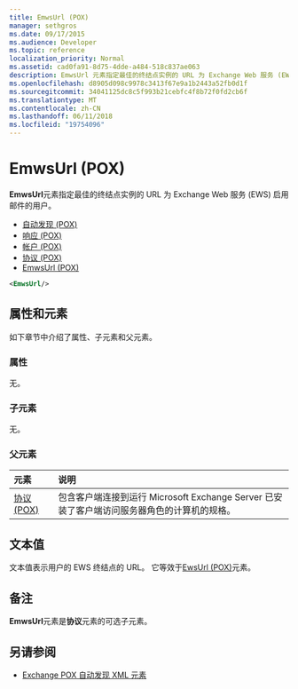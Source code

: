 ```yaml
---
title: EmwsUrl (POX)
manager: sethgros
ms.date: 09/17/2015
ms.audience: Developer
ms.topic: reference
localization_priority: Normal
ms.assetid: cad0fa91-8d75-4dde-a484-518c837ae063
description: EmwsUrl 元素指定最佳的终结点实例的 URL 为 Exchange Web 服务 (EWS) 启用邮件的用户。
ms.openlocfilehash: d8905d098c9978c3413f67e9a1b2443a52fb0d1f
ms.sourcegitcommit: 34041125dc8c5f993b21cebfc4f8b72f0fd2cb6f
ms.translationtype: MT
ms.contentlocale: zh-CN
ms.lasthandoff: 06/11/2018
ms.locfileid: "19754096"
---
```

# <a name="emwsurl-pox"></a>EmwsUrl (POX)

**EmwsUrl**元素指定最佳的终结点实例的 URL 为 Exchange Web 服务 (EWS) 启用邮件的用户。 
  
- [自动发现 (POX)](autodiscover-pox.md) 
- [响应 (POX)](response-pox.md) 
- [帐户 (POX)](account-pox.md) 
- [协议 (POX)](protocol-pox.md) 
- [EmwsUrl (POX)](emwsurl-pox.md)
  
```XML
<EmwsUrl/>
```

## <a name="attributes-and-elements"></a>属性和元素

如下章节中介绍了属性、子元素和父元素。
  
### <a name="attributes"></a>属性

无。
  
### <a name="child-elements"></a>子元素

无。
  
### <a name="parent-elements"></a>父元素

|**元素**|**说明**|
|:-----|:-----|
|[协议 (POX)](protocol-pox.md) <br/> |包含客户端连接到运行 Microsoft Exchange Server 已安装了客户端访问服务器角色的计算机的规格。  <br/> |
   
## <a name="text-value"></a>文本值

文本值表示用户的 EWS 终结点的 URL。 它等效于[EwsUrl (POX)](ewsurl-pox.md)元素。 
  
## <a name="remarks"></a>备注

**EmwsUrl**元素是**协议**元素的可选子元素。 
  
## <a name="see-also"></a>另请参阅

- [Exchange POX 自动发现 XML 元素](pox-autodiscover-xml-elements-for-exchange.md)

